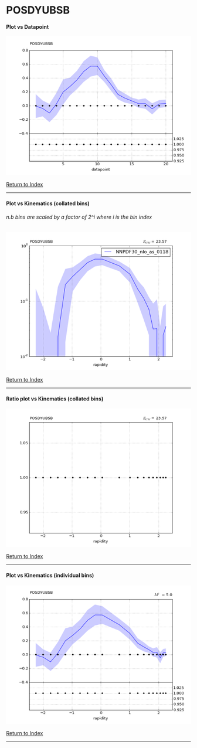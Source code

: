 POSDYUBSB
=========
#### Plot vs Datapoint 
[![POSDYUBSB datapoints](POSDYUBSB.png)](POSDYUBSB.pdf) 

[Return to Index](../index.html)

------------- 
#### Plot vs Kinematics (collated bins) 
###### n.b bins are scaled by a factor of 2^i where i is the bin index  
[![POSDYUBSB_0](POSDYUBSB_0.png)](POSDYUBSB_0.pdf)
      
[Return to Index](../index.html)

------------- 
#### Ratio plot vs Kinematics (collated bins) 
[![POSDYUBSB_0](POSDYUBSB_0_R.png)](POSDYUBSB_0_R.pdf)
      
[Return to Index](../index.html)

------------- 
#### Plot vs Kinematics (individual bins) 
[![POSDYUBSB_0_0](POSDYUBSB_0_0.png)](POSDYUBSB_0_0.pdf)
      
[Return to Index](../index.html)

------------- 
